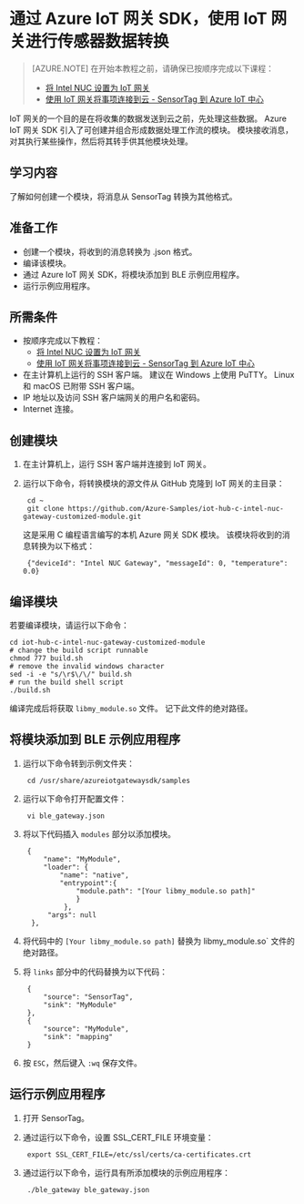 <properties
    pageTitle="通过 Azure IoT 网关 SDK 在 IoT 网关上进行数据转换 | Azure"
    description="通过 Azure IoT 网关 SDK 的一个自定义模块，使用 IoT 网关转换传感器数据的格式。"
    services="iot-hub"
    documentationcenter=""
    author="shizn"
    manager="timtl"
    tags=""
    keywords="iot 网关数据转换, iot 网关数据转换" />
<tags
    ms.assetid="75f2573d-500b-4405-bff7-61021c4c3500"
    ms.service="iot-hub"
    ms.devlang="c"
    ms.topic="article"
    ms.tgt_pltfrm="na"
    ms.workload="na"
    ms.date="04/07/2017"
    wacn.date="05/15/2017"
    ms.author="xshi"
    ms.translationtype="Human Translation"
    ms.sourcegitcommit="457fc748a9a2d66d7a2906b988e127b09ee11e18"
    ms.openlocfilehash="09675512a7c3c7695398ac113e37d81f32c842dd"
    ms.contentlocale="zh-cn"
    ms.lasthandoff="05/05/2017" />

# <a name="use-iot-gateway-for-sensor-data-transformation-with-azure-iot-gateway-sdk"></a>通过 Azure IoT 网关 SDK，使用 IoT 网关进行传感器数据转换

> [AZURE.NOTE]
> 在开始本教程之前，请确保已按顺序完成以下课程：</br>
> * [将 Intel NUC 设置为 IoT 网关](/documentation/articles/iot-hub-gateway-kit-c-lesson1-set-up-nuc/)</br>
> * [使用 IoT 网关将事项连接到云 - SensorTag 到 Azure IoT 中心](/documentation/articles/iot-hub-gateway-kit-c-iot-gateway-connect-device-to-cloud/)

IoT 网关的一个目的是在将收集的数据发送到云之前，先处理这些数据。 Azure IoT 网关 SDK 引入了可创建并组合形成数据处理工作流的模块。 模块接收消息，对其执行某些操作，然后将其转手供其他模块处理。

## <a name="what-you-learn"></a>学习内容

了解如何创建一个模块，将消息从 SensorTag 转换为其他格式。

## <a name="what-you-do"></a>准备工作

* 创建一个模块，将收到的消息转换为 .json 格式。
* 编译该模块。
* 通过 Azure IoT 网关 SDK，将模块添加到 BLE 示例应用程序。
* 运行示例应用程序。

## <a name="what-you-need"></a>所需条件

* 按顺序完成以下教程：
  * [将 Intel NUC 设置为 IoT 网关](/documentation/articles/iot-hub-gateway-kit-c-lesson1-set-up-nuc/)
  * [使用 IoT 网关将事项连接到云 - SensorTag 到 Azure IoT 中心](/documentation/articles/iot-hub-gateway-kit-c-iot-gateway-connect-device-to-cloud/)
* 在主计算机上运行的 SSH 客户端。 建议在 Windows 上使用 PuTTY。 Linux 和 macOS 已附带 SSH 客户端。
* IP 地址以及访问 SSH 客户端网关的用户名和密码。
* Internet 连接。

## <a name="create-a-module"></a>创建模块

1. 在主计算机上，运行 SSH 客户端并连接到 IoT 网关。
1. 运行以下命令，将转换模块的源文件从 GitHub 克隆到 IoT 网关的主目录：

        cd ~
        git clone https://github.com/Azure-Samples/iot-hub-c-intel-nuc-gateway-customized-module.git

   这是采用 C 编程语言编写的本机 Azure 网关 SDK 模块。 该模块将收到的消息转换为以下格式：

        {"deviceId": "Intel NUC Gateway", "messageId": 0, "temperature": 0.0}

## <a name="compile-the-module"></a>编译模块

若要编译模块，请运行以下命令：

    cd iot-hub-c-intel-nuc-gateway-customized-module
    # change the build script runnable
    chmod 777 build.sh
    # remove the invalid windows character
    sed -i -e "s/\r$\/\/" build.sh
    # run the build shell script
    ./build.sh

编译完成后将获取 `libmy_module.so` 文件。 记下此文件的绝对路径。

## <a name="add-the-module-to-the-ble-sample-application"></a>将模块添加到 BLE 示例应用程序

1. 运行以下命令转到示例文件夹：

        cd /usr/share/azureiotgatewaysdk/samples

1. 运行以下命令打开配置文件：

        vi ble_gateway.json

1. 将以下代码插入 `modules` 部分以添加模块。

        {
            "name": "MyModule",
            "loader": {
                "name": "native",
                "entrypoint":{
                    "module.path": "[Your libmy_module.so path]"
                    }
                 },
             "args": null
         },

1. 将代码中的 `[Your libmy_module.so path]` 替换为 libmy_module.so` 文件的绝对路径。
1. 将 `links` 部分中的代码替换为以下代码：

        {
            "source": "SensorTag",
            "sink": "MyModule"
        },
        {
            "source": "MyModule",
            "sink": "mapping"
        }

1. 按 `ESC`，然后键入 `:wq` 保存文件。

## <a name="run-the-sample-application"></a>运行示例应用程序

1. 打开 SensorTag。
1. 通过运行以下命令，设置 SSL_CERT_FILE 环境变量：

        export SSL_CERT_FILE=/etc/ssl/certs/ca-certificates.crt

1. 通过运行以下命令，运行具有所添加模块的示例应用程序：

        ./ble_gateway ble_gateway.json


